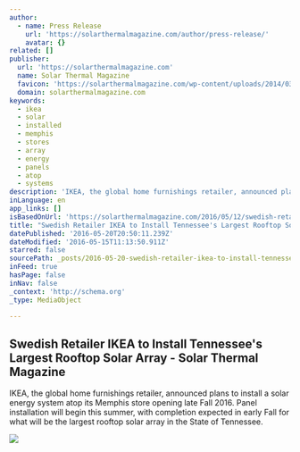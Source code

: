 ```yaml
---
author:
  - name: Press Release
    url: 'https://solarthermalmagazine.com/author/press-release/'
    avatar: {}
related: []
publisher:
  url: 'https://solarthermalmagazine.com'
  name: Solar Thermal Magazine
  favicon: 'https://solarthermalmagazine.com/wp-content/uploads/2014/03/solarthermal-logo-png-version-sized-2.png'
  domain: solarthermalmagazine.com
keywords:
  - ikea
  - solar
  - installed
  - memphis
  - stores
  - array
  - energy
  - panels
  - atop
  - systems
description: 'IKEA, the global home furnishings retailer, announced plans to install a solar energy system atop its Memphis store opening late Fall 2016. Panel installation will begin this summer, with completion expected in early Fall for what will be the largest rooftop solar array in the State of Tennessee.'
inLanguage: en
app_links: []
isBasedOnUrl: 'https://solarthermalmagazine.com/2016/05/12/swedish-retailer-ikea-install-tennessees-largest-rooftop-solar-array/'
title: "Swedish Retailer IKEA to Install Tennessee's Largest Rooftop Solar Array - Solar Thermal Magazine"
datePublished: '2016-05-20T20:50:11.239Z'
dateModified: '2016-05-15T11:13:50.911Z'
starred: false
sourcePath: _posts/2016-05-20-swedish-retailer-ikea-to-install-tennessees-largest-rooftop.md
inFeed: true
hasPage: false
inNav: false
_context: 'http://schema.org'
_type: MediaObject

---
```

<article style=""><h1>Swedish Retailer IKEA to Install Tennessee's Largest Rooftop Solar Array - Solar Thermal Magazine</h1><p>IKEA, the global home furnishings retailer, announced plans to install a solar energy system atop its Memphis store opening late Fall 2016. Panel installation will begin this summer, with completion expected in early Fall for what will be the largest rooftop solar array in the State of Tennessee.</p><img src="https://solarthermalmagazine.com/wp-content/uploads/2016/05/IKEA-rooftop-solar-array-Tennessee.jpg" /></article>